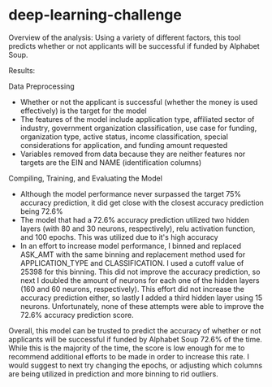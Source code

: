 # deep-learning-challenge

Overview of the analysis:
Using a variety of different factors, this tool predicts whether or not applicants will be successful if funded by Alphabet Soup.

Results: 

Data Preprocessing
- Whether or not the applicant is successful (whether the money is used effectively) is the target for the model
- The features of the model include application type, affiliated sector of industry, government organization classification, use case for funding, organization type, active status, income classification, special considerations for application, and funding amount requested
- Variables removed from data because they are neither features nor targets are the EIN and NAME (identification columns)


Compiling, Training, and Evaluating the Model
- Although the model performance never surpassed the target 75% accuracy prediction, it did get close with the closest accuracy prediction being 72.6%
- The model that had a 72.6% accuracy prediction utilized two hidden layers (with 80 and 30 neurons, respectively), relu activation function, and 100 epochs. This was utilized due to it's high accuracy
- In an effort to increase model performance, I binned and replaced ASK_AMT with the same binning and replacement method used for APPLICATION_TYPE and CLASSIFICATION. I used a cutoff value of 25398 for this binning. This did not improve the accuracy prediction, so next I doubled the amount of neurons for each one of the hidden layers (160 and 60 neurons, respectively). This effort did not increase the accuracy prediction either, so lastly I added a third hidden layer using 15 neurons. Unfortunately, none of these attempts were able to improve the 72.6% accuracy prediction score. 

Overall, this model can be trusted to predict the accuracy of whether or not applicants will be successful if funded by Alphabet Soup 72.6% of the time. While this is the majority of the time, the score is low enough for me to recommend additional efforts to be made in order to increase this rate. I would suggest to next try changing the epochs, or adjusting which columns are being utilized in prediction and more binning to rid outliers. 
